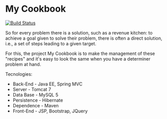 # My Cookbook

[![Build Status](https://travis-ci.org/marcionitao/cookbook.svg?branch=master)](https://travis-ci.org/marcionitao/cookbook)

So for every problem there is a solution, such as a revenue kitchen: to achieve a goal given to solve their problem,
there is often a direct solution, i.e., a set of steps leading to a given target.

For this, the project My Cookbook is to make the management of these "recipes" and it's easy to look the same when you
have a determiner problem at hand.

Tecnologies:

+ Back-End - Java EE, Spring MVC
+ Server - Tomcat 7
+ Data Base - MySQL 5
+ Persistence - Hibernate
+ Dependence - Maven
+ Front-End - JSP, Bootstrap, JQuery
